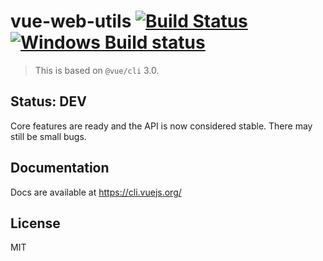 # vue-web-utils [![Build Status](https://circleci.com/gh/vuejs/vue-cli/tree/dev.svg?style=shield)](https://circleci.com/gh/vuejs/vue-cli/tree/dev) [![Windows Build status](https://ci.appveyor.com/api/projects/status/rkpafdpdwie9lqx0/branch/dev?svg=true)](https://ci.appveyor.com/project/yyx990803/vue-cli/branch/dev)

> This is based on `@vue/cli` 3.0.

## Status: DEV

Core features are ready and the API is now considered stable. There may still be small bugs.

## Documentation

Docs are available at https://cli.vuejs.org/

## License

MIT
